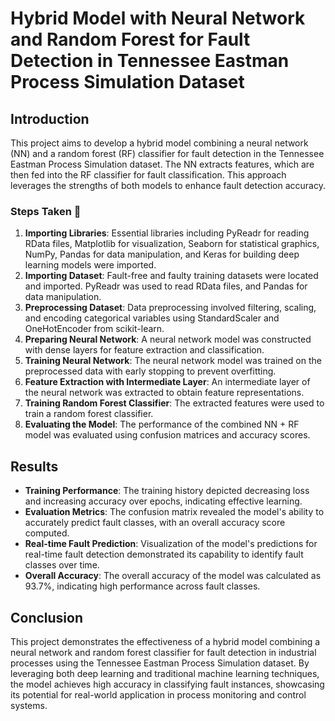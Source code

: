 # Hybrid Model with Neural Network and Random Forest for Fault Detection in Tennessee Eastman Process Simulation Dataset

## Introduction

This project aims to develop a hybrid model combining a neural network (NN) and a random forest (RF) classifier for fault detection in the Tennessee Eastman Process Simulation dataset. The NN extracts features, which are then fed into the RF classifier for fault classification. This approach leverages the strengths of both models to enhance fault detection accuracy.

### Steps Taken 🚀

1. **Importing Libraries**: Essential libraries including PyReadr for reading RData files, Matplotlib for visualization, Seaborn for statistical graphics, NumPy, Pandas for data manipulation, and Keras for building deep learning models were imported.
2. **Importing Dataset**: Fault-free and faulty training datasets were located and imported. PyReadr was used to read RData files, and Pandas for data manipulation.
3. **Preprocessing Dataset**: Data preprocessing involved filtering, scaling, and encoding categorical variables using StandardScaler and OneHotEncoder from scikit-learn.
4. **Preparing Neural Network**: A neural network model was constructed with dense layers for feature extraction and classification.
5. **Training Neural Network**: The neural network model was trained on the preprocessed data with early stopping to prevent overfitting.
6. **Feature Extraction with Intermediate Layer**: An intermediate layer of the neural network was extracted to obtain feature representations.
7. **Training Random Forest Classifier**: The extracted features were used to train a random forest classifier.
8. **Evaluating the Model**: The performance of the combined NN + RF model was evaluated using confusion matrices and accuracy scores.

## Results

- **Training Performance**: The training history depicted decreasing loss and increasing accuracy over epochs, indicating effective learning.
- **Evaluation Metrics**: The confusion matrix revealed the model's ability to accurately predict fault classes, with an overall accuracy score computed.
- **Real-time Fault Prediction**: Visualization of the model's predictions for real-time fault detection demonstrated its capability to identify fault classes over time.
- **Overall Accuracy**: The overall accuracy of the model was calculated as 93.7%, indicating high performance across fault classes.

## Conclusion

This project demonstrates the effectiveness of a hybrid model combining a neural network and random forest classifier for fault detection in industrial processes using the Tennessee Eastman Process Simulation dataset. By leveraging both deep learning and traditional machine learning techniques, the model achieves high accuracy in classifying fault instances, showcasing its potential for real-world application in process monitoring and control systems.
